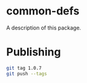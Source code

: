# common-defs

A description of this package.

# Publishing

```bash
git tag 1.0.7
git push --tags
```
